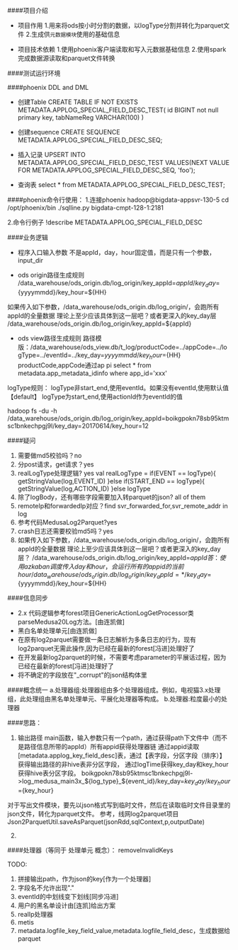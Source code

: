 ####项目介绍
* 项目作用
1.用来将ods按小时分割的数据，以logType分割并转化为parquet文件
2.生成供`元数据模块`使用的基础信息

* 项目技术依赖
1.使用phoenix客户端读取和写入元数据基础信息
2.使用spark完成数据源读取和parquet文件转换

####测试运行环境

####phoenix DDL and DML
* 创建Table
CREATE TABLE IF NOT EXISTS METADATA.APPLOG_SPECIAL_FIELD_DESC_TEST(
id BIGINT not null primary key,
tabNameReg VARCHAR(100)
)


* 创建sequence
CREATE SEQUENCE METADATA.APPLOG_SPECIAL_FIELD_DESC_SEQ;

* 插入记录
UPSERT INTO METADATA.APPLOG_SPECIAL_FIELD_DESC_TEST VALUES(NEXT VALUE FOR METADATA.APPLOG_SPECIAL_FIELD_DESC_SEQ, 'foo');

* 查询表
select * from METADATA.APPLOG_SPECIAL_FIELD_DESC_TEST;

 

####phoenix命令行使用：
1.连接phoenix
hadoop@bigdata-appsvr-130-5
cd /opt/phoenix/bin
./sqlline.py bigdata-cmpt-128-1:2181

2.命令行例子
!describe METADATA.APPLOG_SPECIAL_FIELD_DESC


####业务逻辑
* 程序入口输入参数
不是appId，day，hour固定值，而是只有一个参数，input_dir

* ods origin路径生成规则
/data_warehouse/ods_origin.db/log_origin/key_appId=${appId}/key_day=${yyyymmdd}/key_hour=${HH}


如果传入如下参数，/data_warehouse/ods_origin.db/log_origin/，会跑所有appId的全量数据
理论上至少应该具体到这一层吧？或者更深入的key_day层
/data_warehouse/ods_origin.db/log_origin/key_appId=${appId}


* ods view路径生成规则
路径模版：/data_warehouse/ods_view.db/t_log/productCode=../appCode=../logType=../eventId=../key_day=${yyyymmdd}/key_hour=${HH}
productCode,appCode通过ap pi
select * from metadata.app_metadata_idinfo where app_id='xxx'

logType规则：
 logType非start_end,使用eventId。如果没有eventId,使用默认值【default】
 logType为start_end,使用actionId作为eventId的值


hadoop fs -du -h /data_warehouse/ods_origin.db/log_origin/key_appId=boikgpokn78sb95ktmsc1bnkechpgj9l/key_day=20170614/key_hour=12


####疑问
1. 需要做md5校验吗？no
2. 分post请求，get请求？yes
3. realLogType处理逻辑? yes
val realLogType = if(EVENT == logType){
            getStringValue(log,EVENT_ID)
          }else if(START_END == logType){
            getStringValue(log,ACTION_ID)
          }else logType
4. 除了logBody，还有哪些字段需要加入转parquet的json? all of them
5. remoteIp和forwardedIp对应？find svr_forwarded_for,svr_remote_addr in log
6. 参考代码MedusaLog2Parquet?yes
7. crash日志还需要校验md5吗？yes
8. 如果传入如下参数，/data_warehouse/ods_origin.db/log_origin/，会跑所有appId的全量数据
 理论上至少应该具体到这一层吧？或者更深入的key_day层？
 /data_warehouse/ods_origin.db/log_origin/key_appId=${appId}
 答：
 使用azkaban调度传入day和hour，会运行所有的appid的当前hour
 /data_warehouse/ods_origin.db/log_origin/key_appId=*/key_day=${yyyymmdd}/key_hour=${HH}
 



####信息同步
* 2.x 代码逻辑参考forest项目GenericActionLogGetProcessor类parseMedusa20Log方法。[由连凯做]
* 黑白名单处理单元[由连凯做]
* 在原有log2parquet需要做一条日志解析为多条日志的行为，现有log2parquet无需此操作,因为已经在最新的forest[冯进]处理好了
* 在开发最新log2parquet的时候，不需要考虑parameter的平展话过程，因为已经在最新的forest[冯进]处理好了
* 将不确定的字段放在"_corrupt"的json结构体里

####概念统一
a.处理器组:处理器组由多个处理器组成。例如，电视猫3.x处理组，此处理组由黑名单处理单元、平展化处理器等构成。
b.处理器:粒度最小的处理器




####思路：
1. 输出路径
main函数，输入参数只有一个path，通过获得path下文件中（而不是路径信息所带的appId）所有appid获得处理器链
  通过appid读取[metadata.applog_key_field_desc]表，通过【表字段，分区字段（排序）】获得输出路径的非hive表非分区字段，
通过logTime获得key_day和key_hour获得hive表分区字段。
boikgpokn78sb95ktmsc1bnkechpgj9l->log_medusa_main3x_${log_type}_${event_id}/key_day=${key_day}/key_hour=${key_hour}


  对于写出文件模块，要先以json格式写到临时文件，然后在读取临时文件目录里的json文件，转化为parquet文件。
参考，线网log2parquet项目
Json2ParquetUtil.saveAsParquet(jsonRdd,sqlContext,p,outputDate)

2. 



####处理器（等同于 处理单元 概念）：
removeInvalidKeys



TODO:
1. 拼接输出path，作为json的key[作为一个处理器]
2. 字段名不允许出现"."
3. eventId的中划线变下划线[同步冯进]
4. 用户的黑名单设计由[连凯]给出方案
6. realIp处理器
7. metis
8. metadata.logfile_key_field_value,metadata.logfile_field_desc，生成数据给parquet


